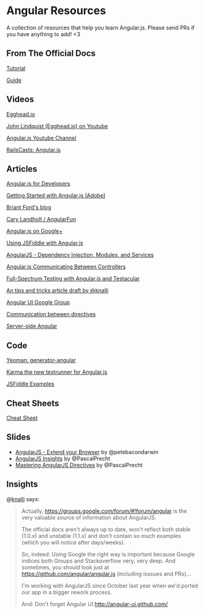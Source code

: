 # Angular Resources

A collection of resources that help you learn Angular.js. Please send PRs if you have anything to add! <3

## From The Official Docs

[Tutorial](http://docs.angularjs.org/tutorial)

[Guide](http://docs.angularjs.org/guide/)

## Videos

[Egghead.io](http://egghead.io)

[John Lindquist (Egghead.io) on Youtube](https://www.youtube.com/user/johnlindquist)

[Angular.js Youtube Channel](https://www.youtube.com/angularjs)

[RailsCasts: Angular.js](http://railscasts.com/episodes/405-angularjs)

## Articles

[Angular.js for Developers](http://blog.artlogic.com/2013/03/06/angularjs-for-jquery-developers/)

[Getting Started with Angular.js (Adobe)](http://www.adobe.com/devnet/html5/articles/getting-started-with-angularjs.html)

[Briant Ford's blog](http://briantford.com/blog/)

[Cary Landholt / AngularFun](https://github.com/CaryLandholt/AngularFun)

[Angular.js on Google+](https://plus.google.com/u/0/+AngularJS/posts)

[Using JSFiddle with Angular.js](http://pkozlowskios.wordpress.com/2012/08/12/using-jsfiddle-with-angularjs/)

[AngularJS - Dependency Injection, Modules, and Services](http://roytruelove.blogspot.de/2012/09/angularjs-dependency-injection-modules.html)

[Angular.js Communicating Between Controllers](http://onehungrymind.com/angularjs-communicating-between-controllers/)

[Full-Spectrum Testing with Angular.js and Testacular](http://www.yearofmoo.com/2013/01/full-spectrum-testing-with-angularjs-and-testacular.html)

[An tips and tricks article draft by @knalli](https://gist.github.com/kahlil/5245859#comment-807209)

[Angular UI Google Group](https://groups.google.com/forum/#!forum/angular-ui)

[Communication between directives](http://thesmithfam.org/blog/2012/12/17/communicating-between-directives-in-angularjs/)

[Server-side Angular](https://github.com/ithkuil/angular-on-server/wiki/Running-AngularJS-on-the-server-with-Node.js-and-jsdom)

## Code

[Yeoman: generator-angular](https://github.com/yeoman/generator-angular)

[Karma the new testrunner for Angular.js](https://github.com/karma-runner/karma)

[JSFiddle Examples](https://github.com/angular/angular.js/wiki/JSFiddle-Examples)

## Cheat Sheets

[Cheat Sheet](http://www.cheatography.com/proloser/cheat-sheets/angularjs/)

## Slides

- [AngularJS - Extend your Browser](https://speakerdeck.com/petebd/devox-uk-2013-angularjs?slide=2) by @petebacondarwin
- [AngularJS Insights](http://pascalprecht.github.com/slides/angularjs-insights/#/) by @PascalPrecht
- [Mastering AngularJS Directives](http://pascalprecht.github.com/slides/mastering-angularjs-directives/) by @PascalPrecht

## Insights

@[knalli](http://github.com/knalli) says:

> Actually, https://groups.google.com/forum/#!forum/angular is the very valuable source of information about AngularJS.
>
> The official docs aren't always up to date, won't reflect both stable (1.0.x) and unstable (1.1.x) and don't contain so much examples (which you will notice after days/weeks).
>
> So, indeed: Using Google the right way is important because Google indices both Groups and Stackoverflow very, very deep. And sometimes, you should look just at https://github.com/angular/angular.js (including isssues and PRs)...
>
> I'm working with AngularJS since October last year when we'd ported our app in a bigger rework process.
>
> And: Don't forget Angular UI http://angular-ui.github.com/
